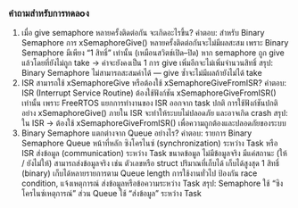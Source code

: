 ### คำถามสำหรับการทดลоง
1. เมื่อ give semaphore หลายครั้งติดต่อกัน จะเกิดอะไรขึ้น?
คำตอบ:
สำหรับ Binary Semaphore การ xSemaphoreGive() หลายครั้งติดต่อกันจะไม่มีผลสะสม
เพราะ Binary Semaphore มีเพียง “1 สิทธิ์” เท่านั้น (เหมือนสวิตช์เปิด–ปิด)
หาก semaphore ถูก give แล้วโดยที่ยังไม่ถูก take → ค่าจะยังคงเป็น 1
การ give เพิ่มอีกจะไม่เพิ่มจำนวนสิทธิ์
สรุป:
Binary Semaphore ไม่สามารถสะสมค่าได้ — give ซ้ำจะไม่มีผลถ้ายังไม่ได้ take
2. ISR สามารถใช้ xSemaphoreGive หรือต้องใช้ xSemaphoreGiveFromISR?
คำตอบ:
ISR (Interrupt Service Routine) ต้องใช้ฟังก์ชัน xSemaphoreGiveFromISR() เท่านั้น
เพราะ FreeRTOS แยกการทำงานของ ISR ออกจาก task ปกติ
การใช้ฟังก์ชันปกติอย่าง xSemaphoreGive() ภายใน ISR จะทำให้ระบบไม่ปลอดภัย และอาจเกิด crash
สรุป:
ใน ISR → ต้องใช้ xSemaphoreGiveFromISR() เพื่อความถูกต้องและปลอดภัยของระบบ
3. Binary Semaphore แตกต่างจาก Queue อย่างไร?
คำตอบ:
รายการ	Binary Semaphore	Queue
หน้าที่หลัก	ซิงโครไนซ์ (synchronization) ระหว่าง Task หรือ ISR	ส่งข้อมูล (communication) ระหว่าง Task
ขนาดข้อมูล	ไม่มีข้อมูลจริง มีแค่สถานะ (ให้ / ยังไม่ให้)	สามารถส่งข้อมูลจริง เช่น ตัวเลขหรือ struct
ปริมาณที่เก็บได้	เก็บได้สูงสุด 1 สิทธิ์ (binary)	เก็บได้หลายรายการตาม Queue length
การใช้งานทั่วไป	ป้องกัน race condition, แจ้งเหตุการณ์	ส่งข้อมูลหรือข้อความระหว่าง Task
สรุป:
Semaphore ใช้ “ซิงโครไนซ์เหตุการณ์” ส่วน Queue ใช้ “ส่งข้อมูล” ระหว่าง Task
